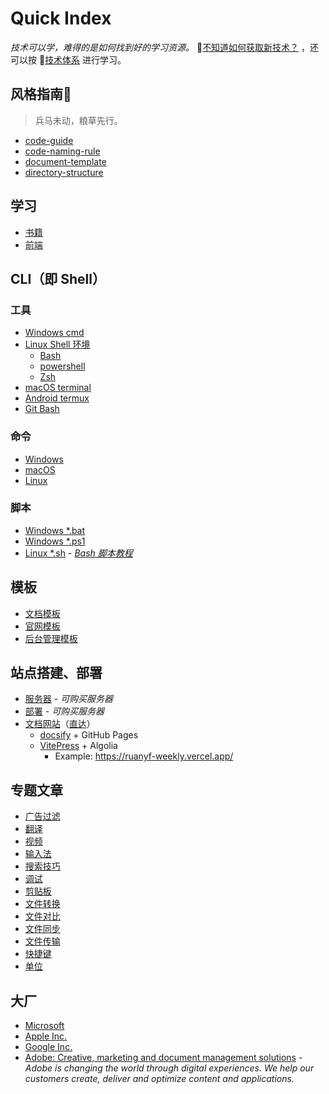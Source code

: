 # Quick Index

<div class="flash-messages"><div class="flash">

*技术可以学，难得的是如何找到好的学习资源。*
👏[不知道如何获取新技术？](home/book.md) ，还可以按 📖[技术体系](tech-stack/README.md) 进行学习。
</div></div>

## 风格指南🎨

> 兵马未动，粮草先行。

- [code-guide](essential/code-guide.md)
- [code-naming-rule](essential/code-naming-rule.md)
- [document-template](home/document-template.md)
- [directory-structure](home/directory-structure.md)

## 学习

- [书籍](home/book.md)
- [前端](front-end/README.md#学习资源)

## CLI（即 Shell）

### 工具

- [Windows cmd](os/windows/cmd.md)
- [Linux Shell 环境](os/linux/shell.md)
    - [Bash]()
    - [powershell](os/tools/powershell.md)
    - [Zsh]()
- [macOS terminal](os/mac/terminal.md)
- [Android termux](os/mobile/termux.md)
- [Git Bash](https://git-scm.com/book/en/v2/Appendix-A:-Git-in-Other-Environments-Git-in-Bash)

### 命令

- [Windows](os/windows/command.md)
- [macOS](os/mac/terminal.md)
- [Linux](os/linux/command.md)

### 脚本

- [Windows *.bat](os/windows/batch.md)
- [Windows *.ps1](os/tools/powershell.md)
- [Linux *.sh](os/linux/command.md) - [*Bash 脚本教程*](https://wangdoc.com/bash/)

## 模板

- [文档模板](home/document-template.md)
- [官网模板](project/framework/official-website.md)
- [后台管理模板](project/framework/background-management-system-template/README.md)

## 站点搭建、部署

- [服务器](essential/hosting.md) - *可购买服务器*
- [部署](project/README.md#部署) - *可购买服务器*
- [文档网站](project/framework/README.md#文档网站生成器)（[直达](project/category.md#文档网站生成器)）
    - [docsify](os/tools/docsify.md) + GitHub Pages
    - [VitePress](https://vitepress.dev/) + Algolia
        - Example: https://ruanyf-weekly.vercel.app/

## 专题文章

- [广告过滤](topics/ad-filter.md)
- [翻译](topics/translate.md)
- [视频](topics/video.md)
- [输入法](topics/input-method.md)
- [搜索技巧](topics/search-skill.md)
- [调试](topics/debug.md)
- [剪贴板](topics/clipboard.md)
- [文件转换](topics/file-convert.md)
- [文件对比](topics/file-diff.md)
- [文件同步](topics/file-sync.md)
- [文件传输](topics/file-transfer.md)
- [快捷键](topics/shortcuts.md)
- [单位](topics/unit.md)

## 大厂

- [Microsoft](os/windows/README.md)
- [Apple Inc.](os/mac/README.md)
- [Google Inc.](tech-stack/google.md)
- [Adobe: Creative, marketing and document management solutions](https://www.adobe.com/) - *Adobe is changing the world through digital experiences. We help our customers create, deliver and optimize content and applications.*
